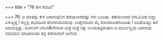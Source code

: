 +++
title = "76 ಕೇಳಿ ಕೆದರಿದ"

+++
76. ಆ ಮಾತನ್ನು ಕೇಳಿ ಜರಾಸಂಧನಿಗೆ ತಡೆಯಲಾರದಷ್ಟು ನಗು ಬಂದಿತು. ತಡೆಯಲಾರದ ನಗುವಿನಿಂದ ಬಿದ್ದು ಏಳುತ್ತಿದ್ದ ! ಕಣ್ಣಲ್ಲಿ ರಭಸದಿಂದ ಹನಿಗಳುದುರಿದುವು. ಉದ್ವೇಗದಿಂದ ಮೈ ರೋಮಾಂಚಗೊಂಡಿತು ! ಬಿರಿಹೊಯ್ದು ತಲೆ ಅದುರುತ್ತಿತ್ತು. ಸೂಳುನಗೆ ಬೆಳುನÀಗೆಗಳಿಂದ ಮತ್ತೆ ಮತ್ತೆ ನಕ್ಕು ಉಸಿರುಕಟ್ಟಿದಂತಾಗಿ ಆ ದುರ್ಬುದ್ಧಿಯ ಜರಾಸಂಧ ಸಮಾಧಾನ ಮಾಡಿಕೊಂಡು ತನ್ನ ಕಡೆಯವರಿಗೆ ಹೀಗೆಂದ.